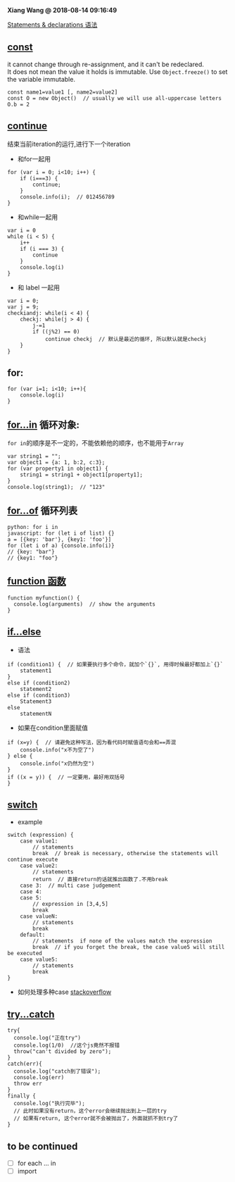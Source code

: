 **Xiang Wang @ 2018-08-14 09:16:49**

[Statements & declarations 语法](https://developer.mozilla.org/en-US/docs/Web/JavaScript/Reference/Statements/Legacy_generator_function)

## [const][const]
it cannot change through re-assignment, and it can't be redeclared.  
It does not mean the value it holds is immutable.
Use `Object.freeze()` to set the variable immutable.
```
const name1=value1 [, name2=value2]
const O = new Object()  // usually we will use all-uppercase letters
O.b = 2
```

## [continue][continue]
结束当前iteration的运行,进行下一个iteration
* 和for一起用
```
for (var i = 0; i<10; i++) {
    if (i===3) {
        continue;
    }
    console.info(i);  // 012456789
}
```

* 和while一起用
```
var i = 0
while (i < 5) {
    i++
    if (i === 3) {
        continue
    }
    console.log(i)
}
```
* 和 label 一起用
```
var i = 0;
var j = 9;
checkiandj: while(i < 4) {
    checkj: while(j > 4) {
        j-=1
        if ((j%2) == 0)
            continue checkj  // 默认是最近的循环, 所以默认就是checkj
    }
}
```


## for:
```
for (var i=1; i<10; i++){
    console.log(i)
}
```

## [for...in](https://developer.mozilla.org/en-US/docs/Web/JavaScript/Reference/Statements/for...in) 循环对象:  
`for in`的顺序是不一定的，不能依赖他的顺序，也不能用于`Array`
```
var string1 = "";
var object1 = {a: 1, b:2, c:3};
for (var property1 in object1) {
    string1 = string1 + object1[property1];
}
console.log(string1);  // "123"
```

## [for...of](https://developer.mozilla.org/en-US/docs/Web/JavaScript/Reference/Statements/for...of) 循环列表
```
python: for i in 
javascript: for (let i of list) {}
a = [{key: 'bar'}, {key1: 'foo'}]
for (let i of a) {console.info(i)}
// {key: "bar"}
// {key1: "foo"}
```

## [function 函数](./functions函数.md)
```
function myfunction() {
  console.log(arguments)  // show the arguments
}
```

## [if...else](https://developer.mozilla.org/en-US/docs/Web/JavaScript/Reference/Statements/if...else)
* 语法
```
if (condition1) {  // 如果要执行多个命令，就加个`{}`, 用得时候最好都加上`{}`
    statement1
}
else if (condition2)
    statement2
else if (condition3)
    Statement3
else
    statementN
```
* 如果在condition里面赋值
```
if (x=y) {  // 请避免这种写法，因为看代码时赋值语句会和==弄混
    console.info("x不为空了")
} else {
    console.info("x仍然为空")
}
if ((x = y)) {  // 一定要用，最好用双括号
}
```


## [switch][switch]
* example
```
switch (expression) {
    case value1:
        // statements
        break  // break is necessary, otherwise the statements will continue execute
    case value2:
        // statements
        return  // 直接return的话就推出函数了.不用break
    case 3:  // multi case judgement
    case 4:
    case 5:
        // expression in [3,4,5]
        break
    case valueN:
        // statements
        break
    default:
        // statements  if none of the values match the expression
        break  // if you forget the break, the case value5 will still be executed
    case value5:
        // statements
        break
}
```
* 如何处理多种case [stackoverflow](https://stackoverflow.com/questions/13207927/switch-statement-multiple-cases-in-javascript)

## [try...catch](https://developer.mozilla.org/en-US/docs/Web/JavaScript/Reference/Statements/try...catch)
```
try{
  console.log("正在try")
  console.log(1/0)  //这个js竟然不报错
  throw("can't divided by zero");
}
catch(err){
  console.log("catch到了错误");
  console.log(err)
  throw err
}
finally {
  console.log("执行完毕");
  // 此时如果没有return，这个error会继续抛出到上一层的try
  // 如果有return, 这个error就不会被抛出了，外面就抓不到try了
}
```

## to be continued
* [ ] for each ... in
* [ ] import

[const]: https://developer.mozilla.org/en-US/docs/Web/JavaScript/Reference/Statements/const
[continue]: https://developer.mozilla.org/en-US/docs/Web/JavaScript/Reference/Statements/continue
[switch]: https://developer.mozilla.org/en-US/docs/Web/JavaScript/Reference/Statements/switch
